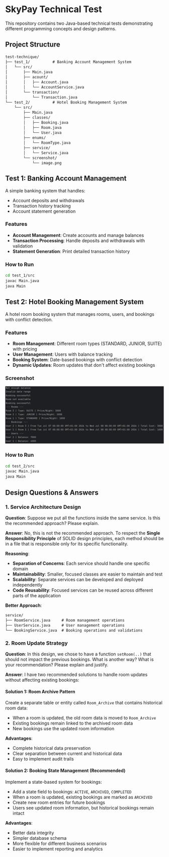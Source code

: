 # SkyPay Technical Test

This repository contains two Java-based technical tests demonstrating different programming concepts and design patterns.

## Project Structure

```
test-technique/
├── test_1/          # Banking Account Management System
│   └── src/
│       ├── Main.java
│       ├── acount/
│       │   ├── Account.java
│       │   └── AccountService.java
│       └── transaction/
│           └── Transaction.java
└── test_2/          # Hotel Booking Management System
    └── src/
        ├── Main.java
        ├── classes/
        │   ├── Booking.java
        │   ├── Room.java
        │   └── User.java
        ├── enums/
        │   └── RoomType.java
        ├── service/
        │   └── Service.java
        └── screenshot/
            └── image.png
```

## Test 1: Banking Account Management

A simple banking system that handles:
- Account deposits and withdrawals
- Transaction history tracking
- Account statement generation

### Features
- **Account Management**: Create accounts and manage balances
- **Transaction Processing**: Handle deposits and withdrawals with validation
- **Statement Generation**: Print detailed transaction history

### How to Run
```bash
cd test_1/src
javac Main.java
java Main
```

## Test 2: Hotel Booking Management System

A hotel room booking system that manages rooms, users, and bookings with conflict detection.

### Features
- **Room Management**: Different room types (STANDARD, JUNIOR, SUITE) with pricing
- **User Management**: Users with balance tracking
- **Booking System**: Date-based bookings with conflict detection
- **Dynamic Updates**: Room updates that don't affect existing bookings

### Screenshot
![Hotel Booking System Output](test_2/src/screenshot/image.png)

### How to Run
```bash
cd test_2/src
javac Main.java
java Main
```

## Design Questions & Answers

### 1. Service Architecture Design

**Question**: Suppose we put all the functions inside the same service. Is this the recommended approach? Please explain.

**Answer**: No, this is not the recommended approach. To respect the **Single Responsibility Principle** of SOLID design principles, each method should be in a file that is responsible only for its specific functionality.

**Reasoning**:
- **Separation of Concerns**: Each service should handle one specific domain
- **Maintainability**: Smaller, focused classes are easier to maintain and test
- **Scalability**: Separate services can be developed and deployed independently
- **Code Reusability**: Focused services can be reused across different parts of the application

**Better Approach**:
```
service/
├── RoomService.java     # Room management operations
├── UserService.java     # User management operations
└── BookingService.java  # Booking operations and validations
```

### 2. Room Update Strategy

**Question**: In this design, we chose to have a function `setRoom(..)` that should not impact the previous bookings. What is another way? What is your recommendation? Please explain and justify.

**Answer**: I have two recommended solutions to handle room updates without affecting existing bookings:

#### Solution 1: Room Archive Pattern
Create a separate table or entity called `Room_Archive` that contains historical room data:
- When a room is updated, the old room data is moved to `Room_Archive`
- Existing bookings remain linked to the archived room data
- New bookings use the updated room information

**Advantages**:
- Complete historical data preservation
- Clear separation between current and historical data
- Easy to implement audit trails

#### Solution 2: Booking State Management (Recommended)
Implement a state-based system for bookings:
- Add a state field to bookings: `ACTIVE`, `ARCHIVED`, `COMPLETED`
- When a room is updated, existing bookings are marked as `ARCHIVED`
- Create new room entries for future bookings
- Users see updated room information, but historical bookings remain intact

**Advantages**:
- Better data integrity
- Simpler database schema
- More flexible for different business scenarios
- Easier to implement reporting and analytics

